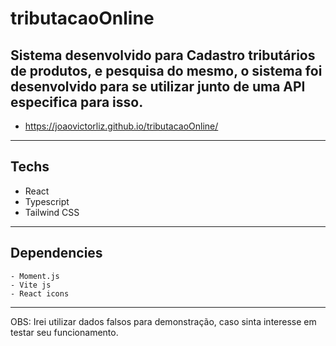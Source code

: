 # tributacaoOnline


## Sistema desenvolvido para Cadastro tributários de produtos, e pesquisa do mesmo, o sistema foi desenvolvido para se utilizar junto de uma API especifica para isso.

 - https://joaovictorliz.github.io/tributacaoOnline/

---

## Techs

  - React
  - Typescript
  - Tailwind CSS
 
---

## Dependencies

	- Moment.js
	- Vite js
	- React icons

---

OBS: Irei utilizar dados falsos para demonstração, caso sinta interesse em testar seu funcionamento.

